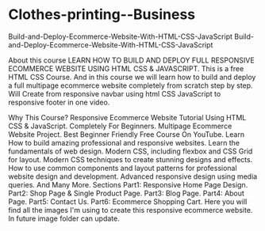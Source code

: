 # Clothes-printing--Business
Build-and-Deploy-Ecommerce-Website-With-HTML-CSS-JavaScript
Build-and-Deploy-Ecommerce-Website-With-HTML-CSS-JavaScript

About this course
LEARN HOW TO BUILD AND DEPLOY FULL RESPONSIVE ECOMMERCE WEBSITE USING HTML CSS & JAVASCRIPT. This is a free HTML CSS Course. And in this course we will learn how to build and deploy a full multipage ecommerce website completely from scratch step by step. Will Create from responsive navbar using html CSS JavaScript to responsive footer in one video.

Why This Course?
Responsive Ecommerce Website Tutorial Using HTML CSS & JavaScript.
Completely For Beginners.
Multipage Ecommerce Website Project.
Best Beginner Friendly Free Course On YouTube.
Learn How to build amazing professional and responsive websites.
Learn the fundamentals of web design.
Modern CSS, including flexbox and CSS Grid for layout.
Modern CSS techniques to create stunning designs and effects.
How to use common components and layout patterns for professional website design and development.
Advanced responsive design using media queries.
And Many More.
Sections
Part1: Responsive Home Page Design.
Part2: Shop Page & Single Product Page.
Part3: Blog Page.
Part4: About Page.
Part5: Contact Us.
Part6: Ecommerce Shopping Cart.
Here you will find all the images I'm using to create this responsive ecommerce website. In future image folder can update.
